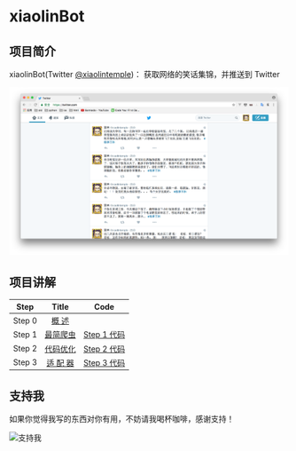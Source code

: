 # xiaolinBot

## 项目简介

xiaolinBot(Twitter  [@xiaolintemple](https://twitter.com/xiaolintemple))： 获取网络的笑话集锦，并推送到 Twitter

![截图](https://github.com/bonfy/xiaolinBot/blob/master/screen/xiaolin.png)

## 项目讲解

| Step  | Title  | Code  |
| :-------------------:  | :-------------------:  | :-------------------:  |
| Step 0    | [概   述](https://github.com/bonfy/xiaolinBot/blob/master/Lessons/Step0.md)    |       |
| Step 1    | [最简爬虫](https://github.com/bonfy/xiaolinBot/blob/master/Lessons/Step1.md) |   [Step 1 代码](https://github.com/bonfy/xiaolinBot/tree/step1)   |
| Step 2    | [代码优化](https://github.com/bonfy/xiaolinBot/blob/master/Lessons/Step2.md) |  [Step 2 代码](https://github.com/bonfy/xiaolinBot/tree/step2)  |
| Step 3    | [适 配 器](https://github.com/bonfy/xiaolinBot/blob/master/Lessons/Step3.md)   |  [Step 3 代码](https://github.com/bonfy/xiaolinBot/tree/step3)  |

## 支持我

如果你觉得我写的东西对你有用，不妨请我喝杯咖啡，感谢支持！

![支持我](http://7i7k6w.com1.z0.glb.clouddn.com/weixin_alipay.jpg)

